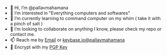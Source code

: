 - 👋 Hi, I’m @pallavmahamana
- 👀 I’m interested in "Everything computers and softwares"
- 🌱 I’m currently learning to command computer on my whim ( take it with a pinch of salt )
- 💞️ I’m looking to collaborate on anything I know, please check my repo or contact me.
- 📫 Reach me by [Email](pallavmahamana@gmail.com) or [keybase.io@pallavmahamana](https://keybase.io/pallavmahamana)
- 🔐 Encrypt with my [PGP Key](https://gist.githubusercontent.com/pallavmahamana/767611fc52e43c41f2b5b6b15ee4b37b/raw/b08d7ed1e66aab34177be64a733c08d6acc4f325/9A52B2236E160025)

<!---
pallavmahamana/pallavmahamana is a ✨ special ✨ repository because its `README.md` (this file) appears on your GitHub profile.
You can click the Preview link to take a look at your changes.
--->
